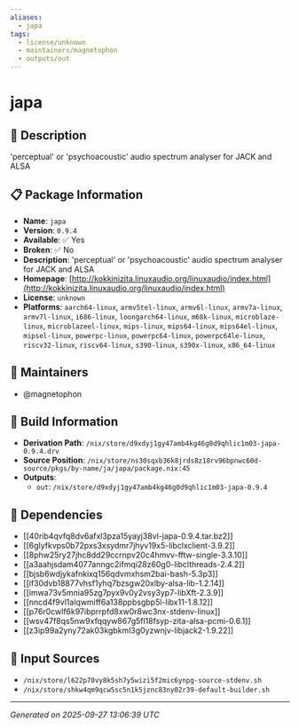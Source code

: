 ```yaml
---
aliases:
  - japa
tags:
  - license/unknown
  - maintainers/magnetophon
  - outputs/out
---
```


# japa

## 📝 Description

'perceptual' or 'psychoacoustic' audio spectrum analyser for JACK and ALSA

## 📋 Package Information

- **Name**: `japa`
- **Version**: `0.9.4`
- **Available**: ✅ Yes
- **Broken**: ✅ No
- **Description**: 'perceptual' or 'psychoacoustic' audio spectrum analyser for JACK and ALSA
- **Homepage**: [http://kokkinizita.linuxaudio.org/linuxaudio/index.html](http://kokkinizita.linuxaudio.org/linuxaudio/index.html)
- **License**: `unknown`
- **Platforms**: `aarch64-linux`, `armv5tel-linux`, `armv6l-linux`, `armv7a-linux`, `armv7l-linux`, `i686-linux`, `loongarch64-linux`, `m68k-linux`, `microblaze-linux`, `microblazeel-linux`, `mips-linux`, `mips64-linux`, `mips64el-linux`, `mipsel-linux`, `powerpc-linux`, `powerpc64-linux`, `powerpc64le-linux`, `riscv32-linux`, `riscv64-linux`, `s390-linux`, `s390x-linux`, `x86_64-linux`
## 👥 Maintainers

- @magnetophon


## 🔧 Build Information

- **Derivation Path**: `/nix/store/d9xdyj1gy47amb4kg46g0d9qhlic1m03-japa-0.9.4.drv`
- **Source Position**: `/nix/store/ns30sqxb36k8jrds8z18rv96bpnwc60d-source/pkgs/by-name/ja/japa/package.nix:45`
- **Outputs**:
  - `out`:  `/nix/store/d9xdyj1gy47amb4kg46g0d9qhlic1m03-japa-0.9.4`

## 🔗 Dependencies

- [[40rib4qvfq8dv6afxl3pza15yayj38vl-japa-0.9.4.tar.bz2]]
- [[6glyfkvps0b72pxs3xsydmr7jhyv19x5-libclxclient-3.9.2]]
- [[8phw25ry27jhc8dd29ccrnpv20c4hmvv-fftw-single-3.3.10]]
- [[a3aahjsdam4077anngc2ifmqi28z60g0-libclthreads-2.4.2]]
- [[bjsb6wdjykafnkixq156qdvmxhsm2bai-bash-5.3p3]]
- [[if30dvb18877vhsf1yhq7bzsgw20xlby-alsa-lib-1.2.14]]
- [[imwa73v5mnia95zg7pyx9v0y2vsy3yp7-libXft-2.3.9]]
- [[nncd4f9vl1alqwmiff6a138ppbsgbp5l-libx11-1.8.12]]
- [[p76r0cwlf6k97ibprrpfd8xw0r8wc3nx-stdenv-linux]]
- [[wsv47f8qs5nw9xfqqyw867g5fl18fsyp-zita-alsa-pcmi-0.6.1]]
- [[z3ip99a2yny72ak03kgbkml3g0yzwnjv-libjack2-1.9.22]]

## 📁 Input Sources

- `/nix/store/l622p70vy8k5sh7y5wizi5f2mic6ynpg-source-stdenv.sh`
- `/nix/store/shkw4qm9qcw5sc5n1k5jznc83ny02r39-default-builder.sh`

---
*Generated on 2025-09-27 13:06:39 UTC*
